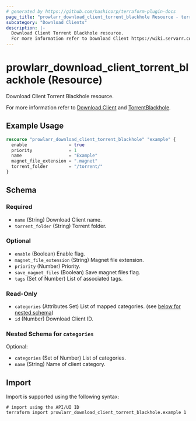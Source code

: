 ```yaml
---
# generated by https://github.com/hashicorp/terraform-plugin-docs
page_title: "prowlarr_download_client_torrent_blackhole Resource - terraform-provider-prowlarr"
subcategory: "Download Clients"
description: |-
  Download Client Torrent Blackhole resource.
  For more information refer to Download Client https://wiki.servarr.com/prowlarr/settings#download-clients and TorrentBlackhole https://wiki.servarr.com/prowlarr/supported#torrentblackhole.
---
```


# prowlarr_download_client_torrent_blackhole (Resource)

<!-- subcategory:Download Clients -->Download Client Torrent Blackhole resource.
For more information refer to [Download Client](https://wiki.servarr.com/prowlarr/settings#download-clients) and [TorrentBlackhole](https://wiki.servarr.com/prowlarr/supported#torrentblackhole).

## Example Usage

```terraform
resource "prowlarr_download_client_torrent_blackhole" "example" {
  enable                = true
  priority              = 1
  name                  = "Example"
  magnet_file_extension = ".magnet"
  torrent_folder        = "/torrent/"
}
```

<!-- schema generated by tfplugindocs -->
## Schema

### Required

- `name` (String) Download Client name.
- `torrent_folder` (String) Torrent folder.

### Optional

- `enable` (Boolean) Enable flag.
- `magnet_file_extension` (String) Magnet file extension.
- `priority` (Number) Priority.
- `save_magnet_files` (Boolean) Save magnet files flag.
- `tags` (Set of Number) List of associated tags.

### Read-Only

- `categories` (Attributes Set) List of mapped categories. (see [below for nested schema](#nestedatt--categories))
- `id` (Number) Download Client ID.

<a id="nestedatt--categories"></a>
### Nested Schema for `categories`

Optional:

- `categories` (Set of Number) List of categories.
- `name` (String) Name of client category.

## Import

Import is supported using the following syntax:

```shell
# import using the API/UI ID
terraform import prowlarr_download_client_torrent_blackhole.example 1
```
